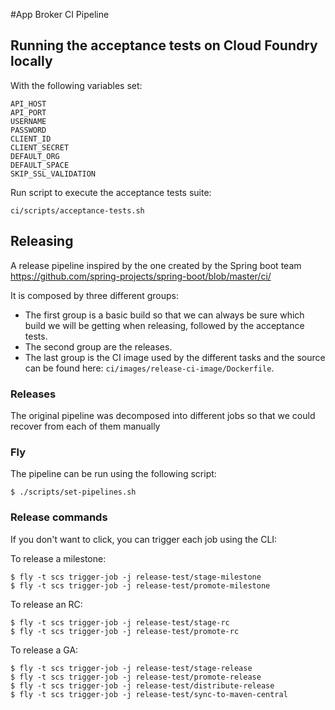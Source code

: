 #App Broker CI Pipeline

## Running the acceptance tests on Cloud Foundry locally

With the following variables set:
```
API_HOST
API_PORT
USERNAME
PASSWORD
CLIENT_ID
CLIENT_SECRET
DEFAULT_ORG
DEFAULT_SPACE
SKIP_SSL_VALIDATION
```
Run script to execute the acceptance tests suite:

```$bash
ci/scripts/acceptance-tests.sh
```

## Releasing

A release pipeline inspired by the one created by the Spring boot team https://github.com/spring-projects/spring-boot/blob/master/ci/

It is composed by three different groups:

- The first group is a basic build so that we can always be sure which build we will be getting when releasing, followed by the acceptance tests.
- The second group are the releases.
- The last group is the CI image used by the different tasks and the source can be found here: `ci/images/release-ci-image/Dockerfile`.

### Releases

The original pipeline was decomposed into different jobs so that we could recover from each of them manually

### Fly

The pipeline can be run using the following script:

```$bash
$ ./scripts/set-pipelines.sh
```

### Release commands

If you don't want to click, you can trigger each job using the CLI:

To release a milestone:

```$bash
$ fly -t scs trigger-job -j release-test/stage-milestone
$ fly -t scs trigger-job -j release-test/promote-milestone
```

To release an RC:

```$bash
$ fly -t scs trigger-job -j release-test/stage-rc
$ fly -t scs trigger-job -j release-test/promote-rc
```

To release a GA:

```$bash
$ fly -t scs trigger-job -j release-test/stage-release
$ fly -t scs trigger-job -j release-test/promote-release
$ fly -t scs trigger-job -j release-test/distribute-release
$ fly -t scs trigger-job -j release-test/sync-to-maven-central
```
